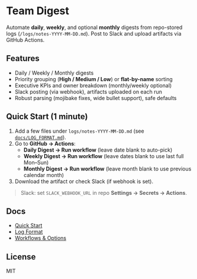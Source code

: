 # Team Digest

Automate **daily**, **weekly**, and optional **monthly** digests from repo-stored logs (`/logs/notes-YYYY-MM-DD.md`). Post to Slack and upload artifacts via GitHub Actions.

## Features
- Daily / Weekly / Monthly digests
- Priority grouping (**High / Medium / Low**) or **flat-by-name** sorting
- Executive KPIs and owner breakdown (monthly/weekly optional)
- Slack posting (via webhook), artifacts uploaded on each run
- Robust parsing (mojibake fixes, wide bullet support), safe defaults

## Quick Start (1 minute)
1. Add a few files under `logs/notes-YYYY-MM-DD.md` (see [`docs/LOG_FORMAT.md`](docs/LOG_FORMAT.md)).
2. Go to **GitHub → Actions**:
   - **Daily Digest → Run workflow** (leave date blank to auto-pick)
   - **Weekly Digest → Run workflow** (leave dates blank to use last full Mon–Sun)
   - **Monthly Digest → Run workflow** (leave month blank to use previous calendar month)
3. Download the artifact or check Slack (if webhook is set).

> Slack: set `SLACK_WEBHOOK_URL` in repo **Settings → Secrets → Actions**.

## Docs
- [Quick Start](docs/QUICKSTART.md)
- [Log Format](docs/LOG_FORMAT.md)
- [Workflows & Options](docs/WORKFLOWS.md)

## License
MIT
